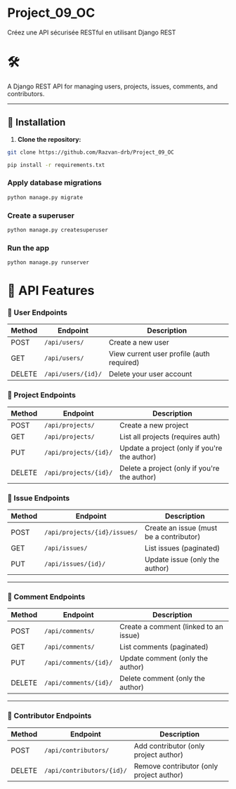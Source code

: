 # Project_09_OC
Créez une API sécurisée RESTful en utilisant Django REST

# 🛠️ 

A Django REST API for managing users, projects, issues, comments, and contributors.

---

## 🚀 Installation

1. **Clone the repository:**

```bash
git clone https://github.com/Razvan-drb/Project_09_OC
```

```bash
pip install -r requirements.txt
```

### Apply database migrations
```bash
python manage.py migrate

```

### Create a superuser

```bash
python manage.py createsuperuser

```

### Run the app

```bash
python manage.py runserver

```


# 🧪 API Features

### 👤 User Endpoints

| Method | Endpoint           | Description                          |
|--------|--------------------|--------------------------------------|
| POST   | `/api/users/`      | Create a new user                    |
| GET    | `/api/users/`      | View current user profile (auth required) |
| DELETE | `/api/users/{id}/` | Delete your user account             |



### 📁 Project Endpoints

| Method | Endpoint              | Description                                  |
|--------|-----------------------|----------------------------------------------|
| POST   | `/api/projects/`      | Create a new project                         |
| GET    | `/api/projects/`      | List all projects (requires auth)            |
| PUT    | `/api/projects/{id}/` | Update a project (only if you're the author) |
| DELETE | `/api/projects/{id}/` | Delete a project (only if you're the author) |


### 🧩 Issue Endpoints

| Method | Endpoint                        | Description                          |
|--------|----------------------------------|--------------------------------------|
| POST   | `/api/projects/{id}/issues/`     | Create an issue (must be a contributor) |
| GET    | `/api/issues/`                  | List issues (paginated)              |
| PUT    | `/api/issues/{id}/`             | Update issue (only the author)       |

---

### 💬 Comment Endpoints

| Method | Endpoint                   | Description                         |
|--------|----------------------------|-------------------------------------|
| POST   | `/api/comments/`           | Create a comment (linked to an issue) |
| GET    | `/api/comments/`           | List comments (paginated)           |
| PUT    | `/api/comments/{id}/`      | Update comment (only the author)    |
| DELETE | `/api/comments/{id}/`      | Delete comment (only the author)    |

---

### 👥 Contributor Endpoints

| Method | Endpoint                   | Description                             |
|--------|----------------------------|-----------------------------------------|
| POST   | `/api/contributors/`       | Add contributor (only project author)   |
| DELETE | `/api/contributors/{id}/`  | Remove contributor (only project author) |

